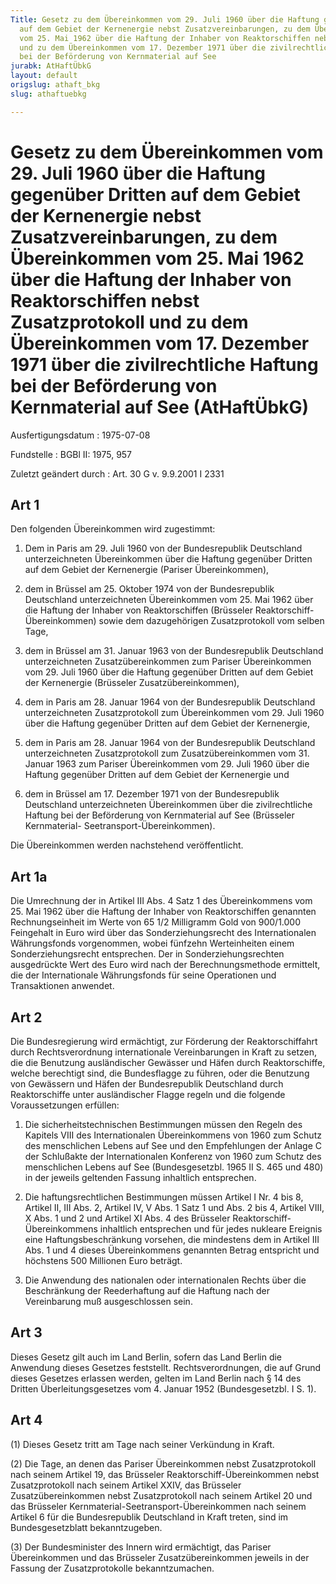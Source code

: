 ```yaml
---
Title: Gesetz zu dem Übereinkommen vom 29. Juli 1960 über die Haftung gegenüber Dritten
  auf dem Gebiet der Kernenergie nebst Zusatzvereinbarungen, zu dem Übereinkommen
  vom 25. Mai 1962 über die Haftung der Inhaber von Reaktorschiffen nebst Zusatzprotokoll
  und zu dem Übereinkommen vom 17. Dezember 1971 über die zivilrechtliche Haftung
  bei der Beförderung von Kernmaterial auf See
jurabk: AtHaftÜbkG
layout: default
origslug: athaft_bkg
slug: athaftuebkg

---
```


# Gesetz zu dem Übereinkommen vom 29. Juli 1960 über die Haftung gegenüber Dritten auf dem Gebiet der Kernenergie nebst Zusatzvereinbarungen, zu dem Übereinkommen vom 25. Mai 1962 über die Haftung der Inhaber von Reaktorschiffen nebst Zusatzprotokoll und zu dem Übereinkommen vom 17. Dezember 1971 über die zivilrechtliche Haftung bei der Beförderung von Kernmaterial auf See (AtHaftÜbkG)

Ausfertigungsdatum
:   1975-07-08

Fundstelle
:   BGBl II: 1975, 957

Zuletzt geändert durch
:   Art. 30 G v. 9.9.2001 I 2331


## Art 1

Den folgenden Übereinkommen wird zugestimmt:

1.  Dem in Paris am 29. Juli 1960 von der Bundesrepublik Deutschland
    unterzeichneten Übereinkommen über die Haftung gegenüber Dritten auf
    dem Gebiet der Kernenergie (Pariser Übereinkommen),


2.  dem in Brüssel am 25. Oktober 1974 von der Bundesrepublik Deutschland
    unterzeichneten Übereinkommen vom 25. Mai 1962 über die Haftung der
    Inhaber von Reaktorschiffen (Brüsseler Reaktorschiff-Übereinkommen)
    sowie dem dazugehörigen Zusatzprotokoll vom selben Tage,


3.  dem in Brüssel am 31. Januar 1963 von der Bundesrepublik Deutschland
    unterzeichneten Zusatzübereinkommen zum Pariser Übereinkommen vom 29.
    Juli 1960 über die Haftung gegenüber Dritten auf dem Gebiet der
    Kernenergie (Brüsseler Zusatzübereinkommen),


4.  dem in Paris am 28. Januar 1964 von der Bundesrepublik Deutschland
    unterzeichneten Zusatzprotokoll zum Übereinkommen vom 29. Juli 1960
    über die Haftung gegenüber Dritten auf dem Gebiet der Kernenergie,


5.  dem in Paris am 28. Januar 1964 von der Bundesrepublik Deutschland
    unterzeichneten Zusatzprotokoll zum Zusatzübereinkommen vom 31. Januar
    1963 zum Pariser Übereinkommen vom 29. Juli 1960 über die Haftung
    gegenüber Dritten auf dem Gebiet der Kernenergie und


6.  dem in Brüssel am 17. Dezember 1971 von der Bundesrepublik Deutschland
    unterzeichneten Übereinkommen über die zivilrechtliche Haftung bei der
    Beförderung von Kernmaterial auf See (Brüsseler Kernmaterial-
    Seetransport-Übereinkommen).



Die Übereinkommen werden nachstehend veröffentlicht.


## Art 1a

Die Umrechnung der in Artikel III Abs. 4 Satz 1 des Übereinkommens vom
25\. Mai 1962 über die Haftung der Inhaber von Reaktorschiffen
genannten Rechnungseinheit im Werte von 65 1/2 Milligramm Gold von
900/1.000 Feingehalt in Euro wird über das Sonderziehungsrecht des
Internationalen Währungsfonds vorgenommen, wobei fünfzehn
Werteinheiten einem Sonderziehungsrecht entsprechen. Der in
Sonderziehungsrechten ausgedrückte Wert des Euro wird nach der
Berechnungsmethode ermittelt, die der Internationale Währungsfonds für
seine Operationen und Transaktionen anwendet.


## Art 2

Die Bundesregierung wird ermächtigt, zur Förderung der
Reaktorschiffahrt durch Rechtsverordnung internationale Vereinbarungen
in Kraft zu setzen, die die Benutzung ausländischer Gewässer und Häfen
durch Reaktorschiffe, welche berechtigt sind, die Bundesflagge zu
führen, oder die Benutzung von Gewässern und Häfen der Bundesrepublik
Deutschland durch Reaktorschiffe unter ausländischer Flagge regeln und
die folgende Voraussetzungen erfüllen:

1.  Die sicherheitstechnischen Bestimmungen müssen den Regeln des Kapitels
    VIII des Internationalen Übereinkommens von 1960 zum Schutz des
    menschlichen Lebens auf See und den Empfehlungen der Anlage C der
    Schlußakte der Internationalen Konferenz von 1960 zum Schutz des
    menschlichen Lebens auf See (Bundesgesetzbl. 1965 II S. 465 und 480)
    in der jeweils geltenden Fassung inhaltlich entsprechen.


2.  Die haftungsrechtlichen Bestimmungen müssen Artikel I Nr. 4 bis 8,
    Artikel II, III Abs. 2, Artikel IV, V Abs. 1 Satz 1 und Abs. 2 bis 4,
    Artikel VIII, X Abs. 1 und 2 und Artikel XI Abs. 4 des Brüsseler
    Reaktorschiff-Übereinkommens inhaltlich entsprechen und für jedes
    nukleare Ereignis eine Haftungsbeschränkung vorsehen, die mindestens
    dem in Artikel III Abs. 1 und 4 dieses Übereinkommens genannten Betrag
    entspricht und höchstens 500 Millionen Euro beträgt.


3.  Die Anwendung des nationalen oder internationalen Rechts über die
    Beschränkung der Reederhaftung auf die Haftung nach der Vereinbarung
    muß ausgeschlossen sein.





## Art 3

Dieses Gesetz gilt auch im Land Berlin, sofern das Land Berlin die
Anwendung dieses Gesetzes feststellt. Rechtsverordnungen, die auf
Grund dieses Gesetzes erlassen werden, gelten im Land Berlin nach § 14
des Dritten Überleitungsgesetzes vom 4. Januar 1952 (Bundesgesetzbl. I
S. 1).


## Art 4

(1) Dieses Gesetz tritt am Tage nach seiner Verkündung in Kraft.

(2) Die Tage, an denen das Pariser Übereinkommen nebst Zusatzprotokoll
nach seinem Artikel 19, das Brüsseler Reaktorschiff-Übereinkommen
nebst Zusatzprotokoll nach seinem Artikel XXIV, das Brüsseler
Zusatzübereinkommen nebst Zusatzprotokoll nach seinem Artikel 20 und
das Brüsseler Kernmaterial-Seetransport-Übereinkommen nach seinem
Artikel 6 für die Bundesrepublik Deutschland in Kraft treten, sind im
Bundesgesetzblatt bekanntzugeben.

(3) Der Bundesminister des Innern wird ermächtigt, das Pariser
Übereinkommen und das Brüsseler Zusatzübereinkommen jeweils in der
Fassung der Zusatzprotokolle bekanntzumachen.

